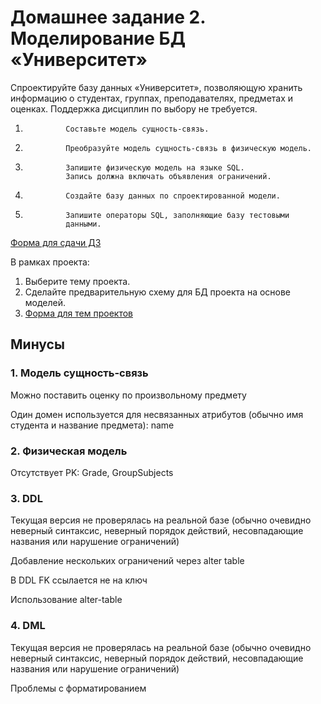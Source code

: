 # Домашнее задание 2. Моделирование БД «Университет»

Спроектируйте базу данных «Университет»,
позволяющую хранить информацию о студентах,
группах, преподавателях, предметах и оценках.
Поддержка дисциплин по выбору не требуется.

1.              Составьте модель сущность-связь.

2.              Преобразуйте модель сущность-связь в физическую модель.

3.              Запишите физическую модель на языке SQL.
                Запись должна включать объявления ограничений.

4.              Создайте базу данных по спроектированной модели.

5.              Запишите операторы SQL, заполняющие базу тестовыми
                данными.


[Форма для сдачи ДЗ](https://docs.google.com/forms/d/e/1FAIpQLScZSdqTviCx9AA20VTcKM0WWN2Pc2NJeZZP8lyOoaXh2tgGHQ/viewform)

В рамках проекта:

1.  Выберите тему проекта.
2.  Сделайте предварительную схему для БД проекта на основе моделей.
3.  [Форма для тем проектов](https://docs.google.com/forms/d/e/1FAIpQLSdmuCZRk-XU0YvDe3AglOwB0LVoxabyRaQAPPlH8UITc5cAxA/viewform) 

## Минусы

### 1. Модель сущность-связь
Можно поставить оценку по произвольному предмету

Один домен используется для несвязанных атрибутов (обычно имя студента и название предмета): name

### 2. Физическая модель
Отсутствует PK: Grade, GroupSubjects

### 3. DDL
Текущая версия не проверялась на реальной базе (обычно очевидно неверный синтаксис, неверный порядок действий, несовпадающие названия или нарушение ограничений)

Добавление нескольких ограничений через alter table

В DDL FK ссылается не на ключ

Использование alter-table

### 4. DML
Текущая версия не проверялась на реальной базе (обычно очевидно неверный синтаксис, неверный порядок действий, несовпадающие названия или нарушение ограничений)

Проблемы с форматированием
